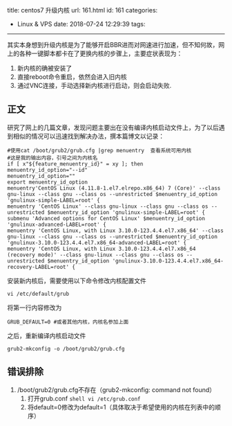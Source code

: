 title: centos7 升级内核
url: 161.html
id: 161
categories:
  - Linux &amp; VPS
date: 2018-07-24 12:29:39
tags:
---
其实本身想到升级内核是为了能够开启BBR进而对网速进行加速，但不知何故，网上的各种一键脚本都卡在了更换内核的步骤上，主要症状表现为：

1.  新内核的确被安装了
2.  直接reboot命令重启，依然会进入旧内核
3.  通过VNC连接，手动选择新内核进行启动，则会启动失败.

正文
--

研究了网上的几篇文章，发现问题主要出在没有编译内核启动文件上，为了以后遇到相似的情况可以迅速找到解决办法，撰本篇博文以记录：

    #使用cat /boot/grub2/grub.cfg |grep menuentry  查看系统可用内核
    #这是我的输出内容，引号之间为内核名
    if [ x"${feature_menuentry_id}" = xy ]; then
    menuentry_id_option="--id"
    menuentry_id_option=""
    export menuentry_id_option
    menuentry'CentOS Linux (4.11.8-1.el7.elrepo.x86_64) 7 (Core)' --class gnu-linux --class gnu --class os --unrestricted $menuentry_id_option  'gnulinux-simple-LABEL=root' {
    menuentry 'CentOS Linux' --class gnu-linux --class gnu --class os --unrestricted $menuentry_id_option 'gnulinux-simple-LABEL=root' {
    submenu 'Advanced options for CentOS Linux' $menuentry_id_option 'gnulinux-advanced-LABEL=root' {
    menuentry 'CentOS Linux, with Linux 3.10.0-123.4.4.el7.x86_64' --class gnu-linux --class gnu --class os --unrestricted $menuentry_id_option 'gnulinux-3.10.0-123.4.4.el7.x86_64-advanced-LABEL=root' {
    menuentry 'CentOS Linux, with Linux 3.10.0-123.4.4.el7.x86_64 (recovery mode)' --class gnu-linux --class gnu --class os --unrestricted $menuentry_id_option 'gnulinux-3.10.0-123.4.4.el7.x86_64-recovery-LABEL=root' {
    

安装新内核后，需要使用以下命令修改内核配置文件

    vi /etc/default/grub
    

将第一行内容修改为

    GRUB_DEFAULT=0 #或者其他内核，内核名参加上面
    

之后，重新编译内核启动文件

    grub2-mkconfig -o /boot/grub2/grub.cfg
    

错误排除
----

1.  /boot/grub2/grub.cfg不存在（grub2-mkconfig: command not found）
    1.  打开grub.conf `shell vi /etc/grub.conf`
    2.  将default=0修改为default=1（具体取决于希望使用的内核在列表中的顺序）